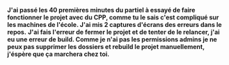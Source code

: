 **J'ai passé les 40 premières minutes du partiel à essayé de faire fonctionner le projet avec du CPP, comme tu le sais c'est compliqué sur les machines de l'école. J'ai mis 2 captures d'écrans des erreurs dans le repos.**
**J'ai fais l'erreur de fermer le projet et de tenter de le relancer, j'ai eu une erreur de build. Comme je n'ai pas les permissions admins je ne peux pas supprimer les dossiers et rebuild le projet manuellement, j'éspère que ça marchera chez toi.**
